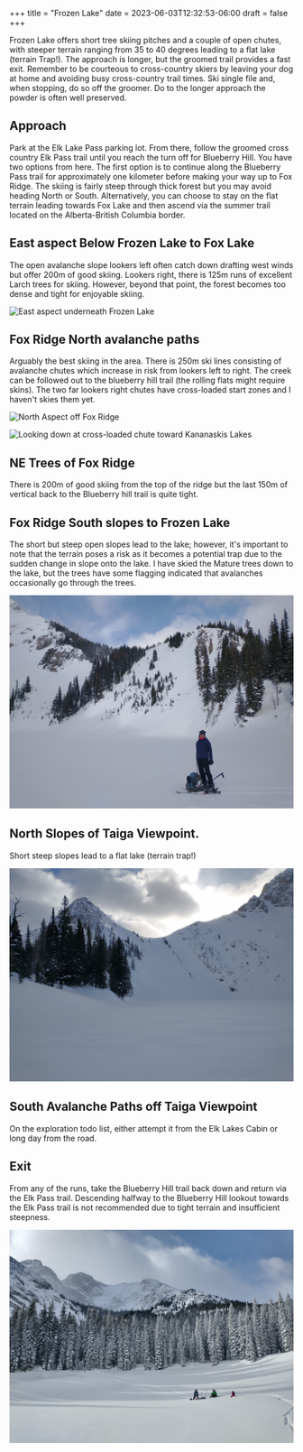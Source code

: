 +++
title = "Frozen Lake"
date = 2023-06-03T12:32:53-06:00
draft = false
+++

Frozen Lake offers short tree skiing pitches and a couple of open chutes, with steeper terrain ranging from 35 to 40 degrees leading to a flat lake (terrain Trap!). The approach is longer, but the groomed trail provides a fast exit. Remember to be courteous to cross-country skiers by leaving your dog at home and avoiding busy cross-country trail times. Ski single file and, when stopping, do so off the groomer. Do to the longer approach the powder is often well preserved.

## Approach

Park at the Elk Lake Pass parking lot. From there, follow the groomed cross country Elk Pass trail until you reach the turn off for Blueberry Hill. You have two options from here. The first option is to continue along the Blueberry Pass trail for approximately one kilometer before making your way up to Fox Ridge. The skiing is fairly steep through thick forest but you may avoid heading North or South. Alternatively, you can choose to stay on the flat terrain leading towards Fox Lake and then ascend via the summer trail located on the Alberta-British Columbia border.

## East aspect Below Frozen Lake to Fox Lake

The open avalanche slope lookers left often catch down drafting west winds but offer 200m of good skiing. Lookers right, there is 125m runs of excellent Larch trees for skiing. However, beyond that point, the forest becomes too dense and tight for enjoyable skiing.

![East aspect underneath Frozen Lake](./east_aspect_below_Frozen_lakes.jpg)

## Fox Ridge North avalanche paths

Arguably the best skiing in the area. There is 250m ski lines consisting of avalanche chutes which increase in risk from lookers left to right. The creek can be followed out to the blueberry hill trail (the rolling flats might require skins). The two far lookers right chutes have cross-loaded start zones and I haven't skies them yet.

![North Aspect off Fox Ridge](Fox_Ridge_North.jpg)

![Looking down at cross-loaded chute toward Kananaskis Lakes](Steep_chute_Fox_north.jpg)

## NE Trees of Fox Ridge

There is 200m of good skiing from the top of the ridge but the last 150m of vertical back to the Blueberry hill trail is quite tight.

## Fox Ridge South slopes to Frozen Lake

The short but steep open slopes lead to the lake; however, it's important to note that the terrain poses a risk as it becomes a potential trap due to the sudden change in slope onto the lake. I have skied the Mature trees down to the lake, but the trees have some flagging indicated that avalanches occasionally go through the trees.

![Fox Ridge South aspect.  I've skied the denser trees mid picture, the steep slopes end in a flat lake so I haven't skied them. ](FoxRidge_Sourth_aspect.jpg)

## North Slopes of Taiga Viewpoint.

Short steep slopes lead to a flat lake (terrain trap!)

![Taiga Point North slopes](Taiga_Point_North_slopes.jpg)

## South Avalanche Paths off Taiga Viewpoint

On the exploration todo list, either attempt it from the Elk Lakes Cabin or long day from the road.

## Exit

From any of the runs, take the Blueberry Hill trail back down and return via the Elk Pass trail. Descending halfway to the Blueberry Hill lookout towards the Elk Pass trail is not recommended due to tight terrain and insufficient steepness.

![Fox Lake](./Fox_lake.jpg)
